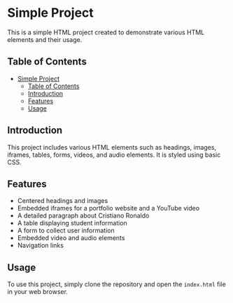 # Simple Project

This is a simple HTML project created to demonstrate various HTML elements and their usage. 

## Table of Contents

- [Simple Project](#simple-project)
  - [Table of Contents](#table-of-contents)
  - [Introduction](#introduction)
  - [Features](#features)
  - [Usage](#usage)
## Introduction

This project includes various HTML elements such as headings, images, iframes, tables, forms, videos, and audio elements. It is styled using basic CSS.

## Features

- Centered headings and images
- Embedded iframes for a portfolio website and a YouTube video
- A detailed paragraph about Cristiano Ronaldo
- A table displaying student information
- A form to collect user information
- Embedded video and audio elements
- Navigation links

## Usage

To use this project, simply clone the repository and open the `index.html` file in your web browser.


